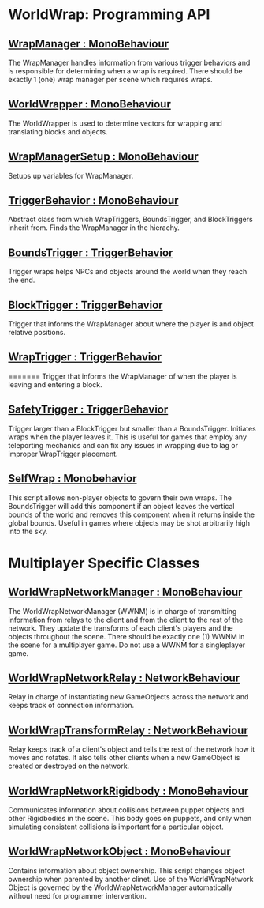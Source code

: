 # **WorldWrap: Programming API**

## [WrapManager : MonoBehaviour](https://github.com/MLivanos/WorldWrap/blob/main/API/WrapManager.md)

The WrapManager handles information from various trigger behaviors and is responsible for determining when a wrap is required. There should be exactly 1 (one) wrap manager per scene which requires wraps.

## [WorldWrapper : MonoBehaviour](https://github.com/MLivanos/WorldWrap/blob/main/API/WorldWrapper.md)

The WorldWrapper is used to determine vectors for wrapping and translating blocks and objects.

## [WrapManagerSetup : MonoBehaviour](https://github.com/MLivanos/WorldWrap/blob/main/API/WrapManagerSetup.md)

Setups up variables for WrapManager.

## [TriggerBehavior : MonoBehaviour](https://github.com/MLivanos/WorldWrap/blob/main/API/TriggerBehavior.md)

Abstract class from which WrapTriggers, BoundsTrigger, and BlockTriggers inherit from. Finds the WrapManager in the hierachy.

## [BoundsTrigger : TriggerBehavior](https://github.com/MLivanos/WorldWrap/blob/main/API/BoundsTrigger.md)

Trigger wraps helps NPCs and objects around the world when they reach the end.

## [BlockTrigger : TriggerBehavior](https://github.com/MLivanos/WorldWrap/blob/main/API/BlockTrigger.md)

Trigger that informs the WrapManager about where the player is and object relative positions.

## [WrapTrigger : TriggerBehavior](https://github.com/MLivanos/WorldWrap/blob/main/API/WrapTrigger.md)

=======
Trigger that informs the WrapManager of when the player is leaving and entering a block.

## [SafetyTrigger : TriggerBehavior](https://github.com/MLivanos/WorldWrap/blob/main/API/SafetyTrigger.md)

Trigger larger than a BlockTrigger but smaller than a BoundsTrigger. Initiates wraps when the player leaves it. This is useful for games that employ any teleporting mechanics and can fix any issues in wrapping due to lag or improper WrapTrigger placement. 

## [SelfWrap : Monobehavior](https://github.com/MLivanos/WorldWrap/blob/main/API/SelfWrap.md)

This script allows non-player objects to govern their own wraps. The BoundsTrigger will add this component if an object leaves the vertical bounds of the world and removes this component when it returns inside the global bounds. Useful in games where objects may be shot arbitrarily high into the sky. 

# Multiplayer Specific Classes

## [WorldWrapNetworkManager : MonoBehaviour](https://github.com/MLivanos/WorldWrap/blob/main/API/Multiplayer/WorldWrapNetworkManager.md)

The WorldWrapNetworkManager (WWNM) is in charge of transmitting information from relays to the client and from the client to the rest of the network. They update the transforms of each client's players and the objects throughout the scene. There should be exactly one (1) WWNM in the scene for a multiplayer game. Do not use a WWNM for a singleplayer game.

## [WorldWrapNetworkRelay : NetworkBehaviour](https://github.com/MLivanos/WorldWrap/blob/main/API/Multiplayer/WorldWrapNetworkRelay.md)

Relay in charge of instantiating new GameObjects across the network and keeps track of connection information.

## [WorldWrapTransformRelay : NetworkBehaviour](https://github.com/MLivanos/WorldWrap/blob/main/API/Multiplayer/WorldWrapTransformRelay.md)

Relay keeps track of a client's object and tells the rest of the network how it moves and rotates. It also tells other clients when a new GameObject is created or destroyed on the network.

## [WorldWrapNetworkRigidbody : MonoBehaviour](https://github.com/MLivanos/WorldWrap/blob/main/API/Multiplayer/WorldWrapNetworkRigidbody.md)

Communicates information about collisions between puppet objects and other Rigidbodies in the scene. This body goes on puppets, and only when simulating consistent collisions is important for a particular object.

## [WorldWrapNetworkObject : MonoBehaviour](https://github.com/MLivanos/WorldWrap/blob/main/API/Multiplayer/WorldWrapNetworkObject.md)

Contains information about object ownership. This script changes object ownership when parented by another clinet. Use of the WorldWrapNetwork Object is governed by the WorldWrapNetworkManager automatically without need for programmer intervention.
